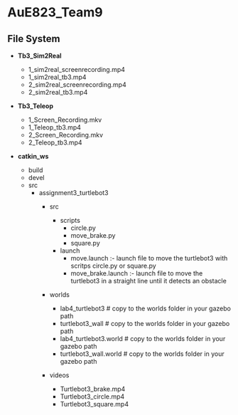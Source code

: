 # AuE823_Team9
## File System
   - **Tb3_Sim2Real**
      - 1_sim2real_screenrecording.mp4
      - 1_sim2real_tb3.mp4
      - 2_sim2real_screenrecording.mp4
      - 2_sim2real_tb3.mp4
   - **Tb3_Teleop**
      - 1_Screen_Recording.mkv
      - 1_Teleop_tb3.mp4
      - 2_Screen_Recording.mkv
      - 2_Teleop_tb3.mp4
      
   - **catkin_ws**
      - build
      - devel
      - src
        - assignment3_turtlebot3
          - src
            - scripts
              - circle.py
              - move_brake.py
              - square.py
            - launch
              - move.launch :- launch file to move the turtlebot3 with scritps circle.py or square.py
              - move_brake.launch :- launch file to move the turtlebot3 in a straight line until it detects an obstacle
          - worlds
              - lab4_turtlebot3   # copy to the worlds folder in your gazebo path
              - turtlebot3_wall   # copy to the worlds folder in your gazebo path
              - lab4_turtlebot3.world   # copy to the worlds folder in your gazebo path
              - turtlebot3_wall.world   # copy to the worlds folder in your gazebo path
          
          - videos
            - Turtlebot3_brake.mp4
            - Turtlebot3_circle.mp4
            - Turtlebot3_square.mp4
